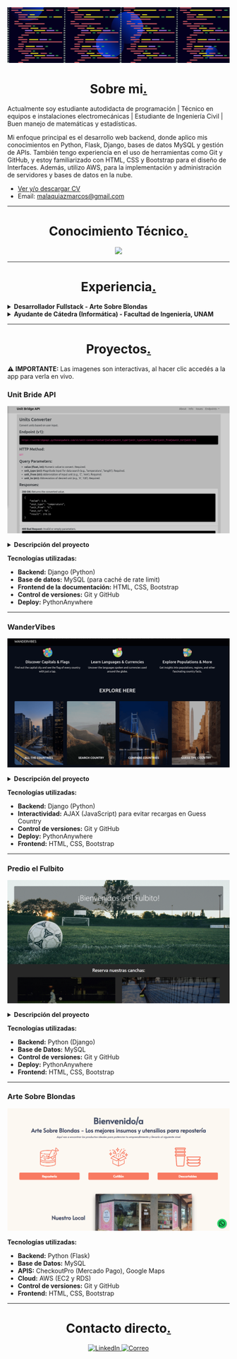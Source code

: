 <img src="portada.png" style="height: 100% , width:100%">
<h1 align="center">Sobre mi<a href="">.</a></h1>

<p>Actualmente soy estudiante autodidacta de programación | Técnico en equipos e instalaciones electromecánicas | Estudiante de Ingeniería Civil | Buen manejo de matemáticas y estadísticas.

Mi enfoque principal es el desarrollo web backend, donde aplico mis conocimientos en Python, Flask, Django, bases de datos MySQL y gestión de APIs. También tengo experiencia en el uso de herramientas como Git y GitHub, y estoy familiarizado con HTML, CSS y Bootstrap para el diseño de Interfaces. Además, utilizo AWS, para la implementación y administración de servidores y bases de datos en la nube.</p> 

- [Ver y/o descargar CV](CV-Marcos-Malaquias-V.pdf)
- Email: malaquiazmarcos@gmail.com

---

<h1 align="center">Conocimiento Técnico<a href="">.</a></h1>

<p align="center">

<img src="https://skillicons.dev/icons?i=py,mysql,mongodb,django,flask,bootstrap,js,react,html,css,aws,git,github,linux,windows"/>

</p>

---

<h1 align="center">Experiencia<a href="">.</a></h1>

<details>
<summary><strong>Desarrollador Fullstack - Arte Sobre Blondas</strong></summary>
  
- Desarrollo completo de un ecommerce para una tienda de cotillón, utilizando Python y Flask para el backend. HTML, Bootstrap, y personalizaciones adicionales con CSS para el frontend.
- Gestión de base de datos en MySQL para el manejo de productos, clientes y pedidos.
- Integración de la API de Mercado Pago (Checkout Pro) para procesar pagos de manera segura.
- Implementación de la API de Google Maps para facilitar la ubicación de la tienda y mejorar la experiencia del usuario.
- Control de versiones mediante Git y GitHub, asegurando un flujo de trabajo organizado.
- Despliegue del proyecto en AWS, utilizando EC2 para alojar el servidor y RDS para gestionar la base de datos.

</details>

<details>
<summary><strong>Ayudante de Cátedra (Informática) - Facultad de Ingeniería, UNAM</strong></summary>

- Colaboración en la enseñanza de lógica de programación utilizando Python.
- Soporte en el uso de hojas de cálculo en LibreOffice, abarcando funciones avanzadas y aplicaciones prácticas.
- Instrucción sobre conceptos de Internet, incluyendo protocolos HTTP, DNS y otras tecnologías relacionadas con redes.
- Apoyo a estudiantes en la resolución de problemas y en la comprensión de conceptos técnicos.
- Evaluación de trabajos y exámenes, proporcionando retroalimentación constructiva.

</details>

---

<h1 align="center">Proyectos<a href="">.</a></h1>

⚠️ **IMPORTANTE:** Las imagenes son interactivas, al hacer clic accedés a la app para verla en vivo.

<h3></> Unit Bride API </h3>

<a href="https://unitbridgeapi.pythonanywhere.com/" target="blank"><img src="unit-bridge-api.png" ></a>

<details>
<summary><strong>Descripción del proyecto</strong></summary>
  
API desarrollada utilizando Django puro, sin herramientas como Django REST Framework. El objetivo principal del proyecto fue comprender en profundidad el funcionamiento de una API, construyéndola paso a paso de forma manual.

Permite convertir unidades de medida (longitud, peso, temperatura, etc.) a través de endpoints simples y claros. La documentación también fue construida manualmente con HTML, CSS y Bootstrap, ofreciendo una interfaz visual muy sencilla donde se explican las rutas disponibles y cómo interactuar con ellas.

**Enfoque técnico y aprendizaje:**
- **Validaciones y control de errores:** se implementó un sistema de validación para asegurar respuestas claras y coherentes ante entradas inválidas o solicitudes incorrectas.
- **Respuestas en formato JSON:** las respuestas fueron estructuradas manualmente, lo que permitió un control total sobre el contenido y el formato de salida.
- **Rate limiting con base de datos:** se utilizó el decorador `ratelimit` para limitar la cantidad de solicitudes por IP en un período determinado. Las peticiones se registran en una base de datos MySQL.
- **Registro de eventos (logging):** se integró el módulo `logging` de Python para registrar eventos importantes, facilitando la depuración y el monitoreo del sistema.
</details>

**Tecnologías utilizadas:**
- **Backend:** Django (Python)  
- **Base de datos:** MySQL (para caché de rate limit)  
- **Frontend de la documentación:** HTML, CSS, Bootstrap  
- **Control de versiones:** Git y GitHub  
- **Deploy:** PythonAnywhere

***

<h3></> WanderVibes </h3>

<a href="https://wandervibes.pythonanywhere.com/" target="blank"><img src="cap-wandervibes.png" ></a>

<details>
<summary><strong>Descripción del proyecto</strong></summary>
  
Aplicación web interactiva que consume la API de Rest Countries para mostrar información detallada de todos los países del mundo. Los usuarios pueden explorar datos como capital, población, idioma, moneda, banderas, entre otros,  además de comparar países y poner a prueba sus conocimientos geográficos.

**Enfoque técnico y mejoras:**
- **Documentación:** cada función y método está documentado con docstrings (estilo PEP 257), facilitando el mantenimiento y escalabilidad del código.

- **Optimización de API:**
  - Problema: algunas respuestas de la API eran demasiado grandes, causando lentitud.
  - Solución:
    - Filtrado de datos en el backend para solicitar solo campos necesarios.
    - Implementación de un sistema de cacheo manual: las respuestas de la API se guardan en archivos .json locales (simulando caché) y se reutilizan en consultas futuras si ya están disponibles.
  - Resultado: reducción significativa en el tiempo de carga y menor consumo de ancho de banda. La aplicación se mantiene rápida incluso en conexiones lentas.

- **Inglés:** interfaz y documentación realizadas completamente en inglés como parte de una práctica activa del idioma.

</details>

**Tecnologías utilizadas:**
- **Backend:** Django (Python)  
- **Interactividad:** AJAX (JavaScript) para evitar recargas en Guess Country
- **Control de versiones:** Git y GitHub
- **Deploy:** PythonAnywhere
- **Frontend:** HTML, CSS, Bootstrap  

***

<h3></> Predio el Fulbito </h3>

<a href="https://predioelfulbito.pythonanywhere.com/" target="blank"><img src="predioelfulbito.png" ></a>

<details>
<summary><strong>Descripción del proyecto</strong></summary>
  
Este proyecto es una aplicación web para la gestión de reservas en un predio deportivo.
El predio cuenta con tres canchas:
- Dos de Fútbol 5.
- Una de Paddel.

Los usuarios pueden crear una cuenta, iniciar sesión y reservar las canchas en los horarios disponibles, también pueden cancelar sus reservas. De esta forma, el sistema facilita la organización de las reservas y permite un control eficiente de los horarios y la disponibilidad de las canchas.
</details>

**Tecnologías utilizadas:**
- **Backend:** Python (Django)  
- **Base de Datos:** MySQL
- **Control de versiones:** Git y GitHub
- **Deploy:** PythonAnywhere
- **Frontend:** HTML, CSS, Bootstrap

***

<h3></> Arte Sobre Blondas </h3>

<a href="https://artesobreblondas.com" target="blank"><img src="asb.png" ></a>

**Tecnologías utilizadas:**
- **Backend:** Python (Flask)  
- **Base de Datos:** MySQL
- **APIS:** CheckoutPro (Mercado Pago), Google Maps
- **Cloud:** AWS (EC2 y RDS)
- **Control de versiones:** Git y GitHub
- **Frontend:** HTML, CSS, Bootstrap 

---

<h1 align="center">Contacto directo<a href="">.</a></h1>

<p align="center">
  <a href="https://www.linkedin.com/in/marcos-daniel-malaquias-5710a9186">
    <img src="https://skillicons.dev/icons?i=linkedin" alt="LinkedIn"/>
  </a>
  <a href="mailto:malaquiazmarcos@gmail.com">
    <img src="https://skillicons.dev/icons?i=gmail" alt="Correo"/>
  </a>
</p>





















